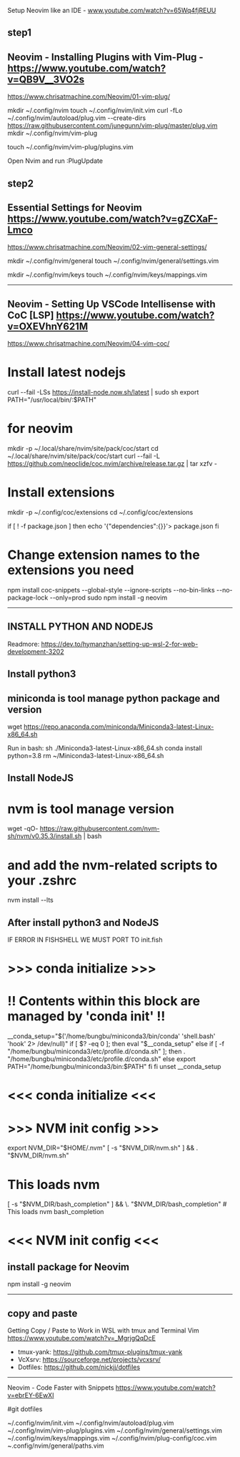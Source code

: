 Setup Neovim like an IDE - www.youtube.com/watch?v=65Wq4fjREUU

step1
----------------------------------------------
Neovim - Installing Plugins with Vim-Plug - https://www.youtube.com/watch?v=QB9V__3VO2s
----------------------------------------------

https://www.chrisatmachine.com/Neovim/01-vim-plug/

mkdir ~/.config/nvim
touch ~/.config/nvim/init.vim
curl -fLo ~/.config/nvim/autoload/plug.vim --create-dirs https://raw.githubusercontent.com/junegunn/vim-plug/master/plug.vim
mkdir ~/.config/nvim/vim-plug

touch ~/.config/nvim/vim-plug/plugins.vim


Open Nvim and run :PlugUpdate


step2
----------------------------------------------
Essential Settings for Neovim https://www.youtube.com/watch?v=gZCXaF-Lmco
----------------------------------------------
https://www.chrisatmachine.com/Neovim/02-vim-general-settings/

mkdir ~/.config/nvim/general
touch ~/.config/nvim/general/settings.vim

mkdir ~/.config/nvim/keys
touch ~/.config/nvim/keys/mappings.vim




----------------------------------------------
Neovim - Setting Up VSCode Intellisense with CoC [LSP] https://www.youtube.com/watch?v=OXEVhnY621M
----------------------------------------------
https://www.chrisatmachine.com/Neovim/04-vim-coc/

# Install latest nodejs
curl --fail -LSs https://install-node.now.sh/latest | sudo sh
export PATH="/usr/local/bin/:$PATH"

# for neovim
mkdir -p ~/.local/share/nvim/site/pack/coc/start
cd ~/.local/share/nvim/site/pack/coc/start
curl --fail -L https://github.com/neoclide/coc.nvim/archive/release.tar.gz | tar xzfv -

# Install extensions

mkdir -p ~/.config/coc/extensions
cd ~/.config/coc/extensions

if [ ! -f package.json  ]
then
  echo '{"dependencies":{}}'> package.json
fi
# Change extension names to the extensions you need
npm install coc-snippets --global-style --ignore-scripts --no-bin-links --no-package-lock --only=prod
sudo npm install -g neovim


----------------------------------------------
INSTALL PYTHON AND NODEJS
----------------------------------------------
Readmore: https://dev.to/hymanzhan/setting-up-wsl-2-for-web-development-3202

Install python3
-----
## miniconda is tool manage python package and version

wget https://repo.anaconda.com/miniconda/Miniconda3-latest-Linux-x86_64.sh

Run in bash:
sh ./Miniconda3-latest-Linux-x86_64.sh
conda install python=3.8
rm ~/Miniconda3-latest-Linux-x86_64.sh

Install NodeJS
-----
# nvm is tool manage version

wget -qO- https://raw.githubusercontent.com/nvm-sh/nvm/v0.35.3/install.sh | bash

# and add the nvm-related scripts to your .zshrc

nvm install --lts

After install python3 and NodeJS
-----
IF ERROR IN FISHSHELL WE MUST PORT TO init.fish


# >>> conda initialize >>>
# !! Contents within this block are managed by 'conda init' !!
__conda_setup="$('/home/bungbu/miniconda3/bin/conda' 'shell.bash' 'hook' 2> /dev/null)"
if [ $? -eq 0 ]; then
    eval "$__conda_setup"
else
    if [ -f "/home/bungbu/miniconda3/etc/profile.d/conda.sh" ]; then
        . "/home/bungbu/miniconda3/etc/profile.d/conda.sh"
    else
        export PATH="/home/bungbu/miniconda3/bin:$PATH"
    fi
fi
unset __conda_setup
# <<< conda initialize <<<

# >>> NVM init config >>>
export NVM_DIR="$HOME/.nvm"
[ -s "$NVM_DIR/nvm.sh" ] && \. "$NVM_DIR/nvm.sh"
# This loads nvm
[ -s "$NVM_DIR/bash_completion" ] && \.
"$NVM_DIR/bash_completion"  # This loads nvm
bash_completion
# <<< NVM init config <<<

install package for Neovim
-----
npm install -g neovim



----------------------------------------------
copy and paste
----------------------------------------------
Getting Copy / Paste to Work in WSL with tmux and Terminal Vim
https://www.youtube.com/watch?v=_MgrjgQqDcE

- tmux-yank: https://github.com/tmux-plugins/tmux-yank
- VcXsrv: https://sourceforge.net/projects/vcxsrv/
- Dotfiles: https://github.com/nickjj/dotfiles
















----------------------------------------------
Neovim - Code Faster with Snippets https://www.youtube.com/watch?v=ebrEY-6EwXI











#git dotfiles

~/.config/nvim/init.vim
~/.config/nvim/autoload/plug.vim
~/.config/nvim/vim-plug/plugins.vim
~/.config/nvim/general/settings.vim
~/.config/nvim/keys/mappings.vim
~/.config/nvim/plug-config/coc.vim
~.config/nvim/general/paths.vim
